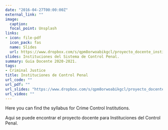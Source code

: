 ```yaml
---
date: "2016-04-27T00:00:00Z"
external_link: ""
image:
  caption: 
  focal_point: Unsplash
links:
- icon: file-pdf
  icon_pack: fas
  name: Slides
  url: https://www.dropbox.com/s/qpm8orwoabikgcl/proyecto_docente_instituciones_20_21.pdf?dl=0
slides: Instituciones del Sistema de Control Penal.
summary: Guia Docente 2020-2021.
tags:
- Criminal Justice
title: Instituciones de Control Penal
url_code: ""
url_pdf: ""
url_slides: "https://www.dropbox.com/s/qpm8orwoabikgcl/proyecto_docente_instituciones_20_21.pdf?dl=0"
url_video: ""
---
```


Here you can find the syllabus for Crime Control Institutions. 

Aqui se puede encontrar el proyecto docente para Instituciones del Control Penal.

